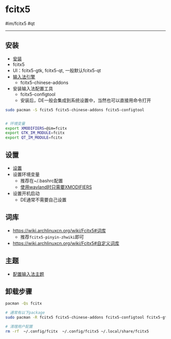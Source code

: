 # fcitx5
#im/fcitx5 #qt

---
## 安装
- [安装](https://fcitx-im.org/wiki/Special:MyLanguage/Install_Fcitx_5 "Special:MyLanguage/Install Fcitx 5")
- fcitx5
- UI：fcitx5-gtk, fcitx5-qt, 一般默认fcitx5-qt
- [输入法引擎](https://fcitx-im.org/wiki/Special:MyLanguage/Input_method_engines "Special:MyLanguage/Input method engines")
	- fcitx5-chinese-addons
- 安装输入法配置工具
	- fcitx5-configtool
	- 安装后，DE一般会集成到系统设置中，当然也可以直接用命令打开
```bash
sudo pacman -S fcitx5 fcitx5-chinese-addons fcitx5-configtool


# 环境变量
export XMODIFIERS=@im=fcitx
export GTK_IM_MODULE=fcitx
export QT_IM_MODULE=fcitx
```

## 设置
- [设置](https://fcitx-im.org/wiki/Special:MyLanguage/Setup_Fcitx_5 "Special:MyLanguage/Setup Fcitx 5")
- 设置环境变量
	- 推荐在~/.bashrc配置
	- [使用wayland时只需要XMODIFIERS](https://wiki.archlinuxcn.org/wiki/Fcitx5#KDE_Wayland)
- 设置开机启动
	- DE通常不需要自己设置

## 词库
- https://wiki.archlinuxcn.org/wiki/Fcitx5#词库
	- 推荐`fcitx5-pinyin-zhwiki`即可
- https://wiki.archlinuxcn.org/wiki/Fcitx5#自定义词库
## 主题
- [配置输入法主题](https://wiki.archlinuxcn.org/wiki/Fcitx5#主题和外观)




## 卸载步骤
```bash
pacman -Qs fcitx

# 通常有以下package
sudo pacman -R fcitx5 fcitx5-chinese-addons fcitx5-configtool fcitx5-gtk fcitx5-pinyin-zhwiki fcitx5-qt fcitx5-rime libime

# 清理用户配置
rm -rf  ~/.config/fcitx  ~/.config/fcitx5 ~/.local/share/fcitx5
```